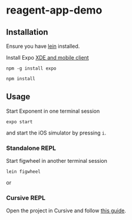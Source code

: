 # reagent-app-demo

## Installation

Ensure you have [lein](http://leiningen.org/#install) installed.

Install Expo [XDE and mobile client](https://docs.expo.io/versions/v15.0.0/introduction/installation.html)

``` shell
npm -g install expo
```

``` shell
npm install
```

## Usage

Start Exponent in one terminal session

```shell
expo start
```

and start the iOS simulator by pressing `i`.

### Standalone REPL

Start figwheel in another terminal session

``` shell
lein figwheel
```

or

### Cursive REPL

Open the project in Cursive and follow [this guide](https://docs.expo.io/versions/latest/guides/using-clojurescript/#cursive-repl).
